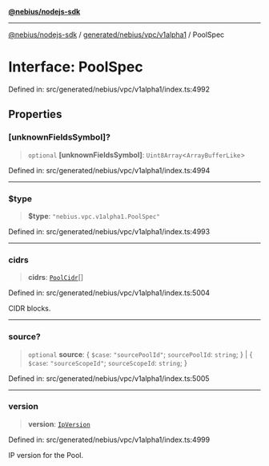 [**@nebius/nodejs-sdk**](../../../../../README.md)

***

[@nebius/nodejs-sdk](../../../../../README.md) / [generated/nebius/vpc/v1alpha1](../README.md) / PoolSpec

# Interface: PoolSpec

Defined in: src/generated/nebius/vpc/v1alpha1/index.ts:4992

## Properties

### \[unknownFieldsSymbol\]?

> `optional` **\[unknownFieldsSymbol\]**: `Uint8Array`\<`ArrayBufferLike`\>

Defined in: src/generated/nebius/vpc/v1alpha1/index.ts:4994

***

### $type

> **$type**: `"nebius.vpc.v1alpha1.PoolSpec"`

Defined in: src/generated/nebius/vpc/v1alpha1/index.ts:4993

***

### cidrs

> **cidrs**: [`PoolCidr`](PoolCidr.md)[]

Defined in: src/generated/nebius/vpc/v1alpha1/index.ts:5004

CIDR blocks.

***

### source?

> `optional` **source**: \{ `$case`: `"sourcePoolId"`; `sourcePoolId`: `string`; \} \| \{ `$case`: `"sourceScopeId"`; `sourceScopeId`: `string`; \}

Defined in: src/generated/nebius/vpc/v1alpha1/index.ts:5005

***

### version

> **version**: [`IpVersion`](../type-aliases/IpVersion.md)

Defined in: src/generated/nebius/vpc/v1alpha1/index.ts:4999

IP version for the Pool.
